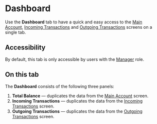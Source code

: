 # Dashboard

Use the **Dashboard** tab to have a quick and easy access to the [Main Account](./main-account.md), [Incoming Transactions](./incoming-trx.md) and [Outgoing Transactions](./outgoing-trx.md) screens on a single tab.

## Accessibility

By default, this tab is only accessible by users with the [Manager](../roles.md#manager) role.

## On this tab

The **Dashboard** consists of the following three panels:
1. **Total Balance** — duplicates the data from the [Main Account](./main-account.md) screen.
2. **Incoming Transactions** — duplicates the data from the [Incoming Transactions](./incoming-trx.md) screen.
3. **Outgoing Transactions** — duplicates the data from the [Outgoing Transactions](./outgoing-trx.md) screen.

